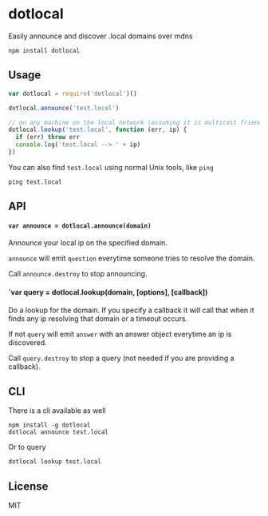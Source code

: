 # dotlocal

Easily announce and discover .local domains over mdns

```
npm install dotlocal
```

## Usage

``` js
var dotlocal = require('dotlocal')()

dotlocal.announce('test.local')

// on any machine on the local network (assuming it is multicast friendly)
dotlocal.lookup('test.local', function (err, ip) {
  if (err) throw err
  console.log('test.local --> ' + ip)
})
```

You can also find `test.local` using normal Unix tools, like `ping`

```
ping test.local
```

## API

#### `var announce = dotlocal.announce(domain)`

Announce your local ip on the specified domain.

`announce` will emit `question` everytime someone tries to resolve the domain.

Call `announce.destroy` to stop announcing.

#### `var query = dotlocal.lookup(domain, [options], [callback])

Do a lookup for the domain. If you specify a callback it will call that when it finds any ip resolving that domain or a timeout occurs.

If not `query` will emit `answer` with an answer object everytime an ip is discovered.

Call `query.destroy` to stop a query (not needed if you are providing a callback).

## CLI

There is a cli available as well

```
npm install -g dotlocal
dotlocal announce test.local
```

Or to query

```
dotlocal lookup test.local
```

## License

MIT
